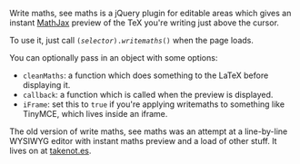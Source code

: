 Write maths, see maths is a jQuery plugin for editable areas which gives an instant [MathJax](http://www.mathjax.org) preview of the TeX you're writing just above the cursor.

To use it, just call <code>$(selector).writemaths()$</code> when the page loads.

You can optionally pass in an object with some options:

* ```cleanMaths```: a function which does something to the LaTeX before displaying it.
* ```callback```: a function which is called when the preview is displayed.
* ```iFrame```: set this to `true` if you're applying writemaths to something like TinyMCE, which lives inside an iframe.

The old version of write maths, see maths was an attempt at a line-by-line WYSIWYG editor with instant maths preview and a load of other stuff.
It lives on at [takenot.es](http://takenot.es).
